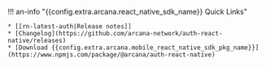 !!! an-info "{{config.extra.arcana.react_native_sdk_name}} Quick Links"

    * [[rn-latest-auth|Release notes]]
    * [Changelog](https://github.com/arcana-network/auth-react-native/releases)
    * [Download {{config.extra.arcana.mobile_react_native_sdk_pkg_name}}](https://www.npmjs.com/package/@arcana/auth-react-native)
